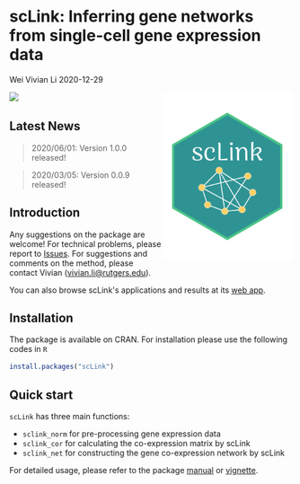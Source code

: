 scLink: Inferring gene networks from single-cell gene expression data
================
Wei Vivian Li
2020-12-29

<!-- README.md is generated from README.Rmd. Please edit that file -->
<img src="https://github.com/Vivianstats/scLink/raw/master/inst/docs/sclink.png" height="300" align="right" />

[![](https://www.r-pkg.org/badges/version/scLink?color=green)](https://cran.r-project.org/package=scLink)

## Latest News

> 2020/06/01: Version 1.0.0 released!

> 2020/03/05: Version 0.0.9 released!

## Introduction

Any suggestions on the package are welcome! For technical problems, please report to [Issues](https://github.com/Vivianstats/scLink/issues). For suggestions and comments on the method, please contact Vivian (<vivian.li@rutgers.edu>).

You can also browse scLink's applications and results at its [web app](https://rutgersbiostat.shinyapps.io/sclink/).

## Installation

The package is available on CRAN. For installation please use the following codes in `R`

``` r
install.packages("scLink")
```

## Quick start

`scLink` has three main functions:

-   `sclink_norm` for pre-processing gene expression data
-   `sclink_cor` for calculating the co-expression matrix by scLink
-   `sclink_net` for constructing the gene co-expression network by scLink

For detailed usage, please refer to the package [manual](https://github.com/Vivianstats/scLink/blob/master/inst/docs/) or [vignette](https://github.com/Vivianstats/scLink/blob/master/vignettes/).
